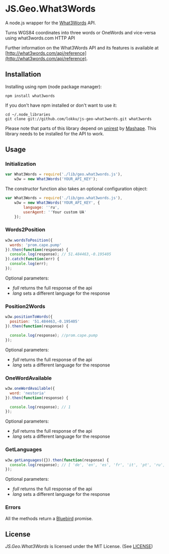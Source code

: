 # JS.Geo.What3Words

A node.js wrapper for the [What3Words](http://what3words.com/) API.

Turns WGS84 coordinates into three words or OneWords and vice-versa using what3words.com HTTP API

Further information on the What3Words API and its features is available at [http://what3words.com/api/reference](http://what3words.com/api/reference).

## Installation

Installing using npm (node package manager):

    npm install what3words

If you don't have npm installed or don't want to use it:

    cd ~/.node_libraries
    git clone git://github.com/lokku/js-geo-what3words.git what3words

Please note that parts of this library depend on [unirest](https://github.com/Mashape/unirest-nodejs) by [Mashape](https://github.com/Mashape/). This library needs to be installed for the API to work.


## Usage ##

### Initialization ###
```javascript
var What3Words = require('./lib/geo.what3words.js'),
    w3w = new What3Words('YOUR_API_KEY');
```

The constructor function also takes an optional configuration object:

```javascript
var What3Words = require('./lib/geo.what3words.js'),
    w3w = new What3Words('YOUR_API_KEY', {
    	language: ''ru',
    	userAgent: ''Your custom UA'
    });
```

### Words2Position ###
```javascript
w3w.wordsToPosition({
  words: 'prom.cape.pump'
}).then(function(response) {
  console.log(response); // 51.484463,-0.195405
}).catch(function(err) {
  console.log(err);
});
```

Optional parameters:

* _full_ returns the full response of the api
* _lang_ sets a different language for the response

### Position2Words ###
```javascript
w3w.positionToWords({
  position: '51.484463,-0.195405'
}).then(function(response) {

  console.log(response); //prom.cape.pump
});
```

Optional parameters:

* _full_ returns the full response of the api
* _lang_ sets a different language for the response

### OneWordAvailable ###
```javascript
w3w.oneWordAvailable({
  word: 'nestoria'
}).then(function(response) {

  console.log(response); // 1
});
```

Optional parameters:

* _full_ returns the full response of the api
* _lang_ sets a different language for the response


### GetLanguages ###
```javascript
w3w.getLanguages({}).then(function(response) {
  console.log(response); // [ 'de', 'en', 'es', 'fr', 'it', 'pt', 'ru', 'sv', 'sw', 'tr' ]
});
```

Optional parameters:

* _full_ returns the full response of the api
* _lang_ sets a different language for the response


### Errors ###

All the methods return a [Bluebird](https://github.com/petkaantonov/bluebird/blob/master/API.md) promise.

## License

_JS.Geo.What3Words_ is licensed under the MIT License. (See [LICENSE](https://github.com/lokku/js-geo-what3words/blob/master/LICENCe.md))
